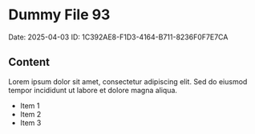 # Dummy File 93

Date: 2025-04-03
ID: 1C392AE8-F1D3-4164-B711-8236F0F7E7CA

## Content

Lorem ipsum dolor sit amet, consectetur adipiscing elit.
Sed do eiusmod tempor incididunt ut labore et dolore magna aliqua.

* Item 1
* Item 2
* Item 3
